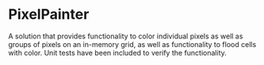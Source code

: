 # PixelPainter

A solution that provides functionality to color individual pixels as well as groups of pixels on an in-memory grid, as well as functionality to flood cells with color. 
Unit tests have been included to verify the functionality.
